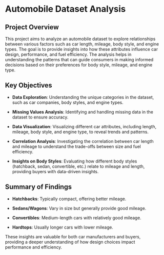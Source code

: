 # Automobile Dataset Analysis

## Project Overview

This project aims to analyze an automobile dataset to explore relationships between various factors such as car length, mileage, body style, and engine types. The goal is to provide insights into how these attributes influence car design, performance, and fuel efficiency. The analysis helps in understanding the patterns that can guide consumers in making informed decisions based on their preferences for body style, mileage, and engine type.

## Key Objectives

- **Data Exploration**: Understanding the unique categories in the dataset, such as car companies, body styles, and engine types.
  
- **Missing Values Analysis**: Identifying and handling missing data in the dataset to ensure accuracy.

- **Data Visualization**: Visualizing different car attributes, including length, mileage, body style, and engine type, to reveal trends and patterns.

- **Correlation Analysis**: Investigating the correlation between car length and mileage to understand the trade-offs between size and fuel efficiency.

- **Insights on Body Styles**: Evaluating how different body styles (hatchback, sedan, convertible, etc.) relate to mileage and length, providing buyers with data-driven insights.

## Summary of Findings

- **Hatchbacks**: Typically compact, offering better mileage.
  
- **Sedans/Wagons**: Vary in size but generally provide good mileage.

- **Convertibles**: Medium-length cars with relatively good mileage.

- **Hardtops**: Usually longer cars with lower mileage.

These insights are valuable for both car manufacturers and buyers, providing a deeper understanding of how design choices impact performance and efficiency.
